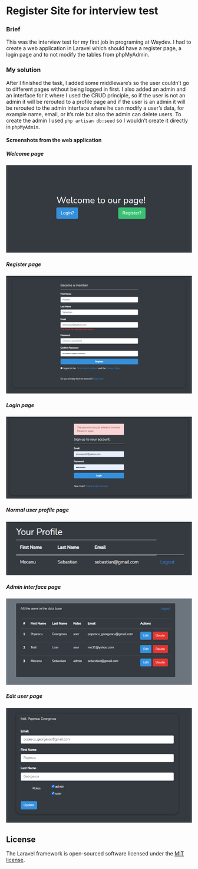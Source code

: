# Register Site for interview test
### Brief
This was the interview test for my first job in programing at Waydev. I had to create a web application in Laravel which should have a register page, a login page and to not modify the tables from phpMyAdmin. 


### My solution
After I finished the task, I added some middleware’s so the user couldn’t go to different pages without being logged in first. I also added an admin and an interface for it where I used the CRUD principle, so if the user is not an admin it will be rerouted to a profile page and if the user is an admin it will be rerouted to the admin interface where he can modify a user’s data, for example name, email, or it’s role but also the admin can delete users. To create the admin I used `php artisan db:seed` so I wouldn’t create it directly in `phpMyAdmin`.

#### Screenshots from the web application

##### Welcome page
![welcome page](https://github.com/brittleru/registerpage/blob/master/readme-imgs/welcome.png?raw=true)

##### Register page
![register page](https://github.com/brittleru/registerpage/blob/master/readme-imgs/register.png?raw=true)

##### Login page
![Login page](https://github.com/brittleru/registerpage/blob/master/readme-imgs/login.png?raw=true)

##### Normal user profile page
![normal user view](https://github.com/brittleru/registerpage/blob/master/readme-imgs/user.png?raw=true)

##### Admin interface page
![the admin interface](https://github.com/brittleru/registerpage/blob/master/readme-imgs/admin-view.png?raw=true)


##### Edit user page
![the edit page](https://github.com/brittleru/registerpage/blob/master/readme-imgs/edit-user.png?raw=true)


## License

The Laravel framework is open-sourced software licensed under the [MIT license](https://opensource.org/licenses/MIT).
